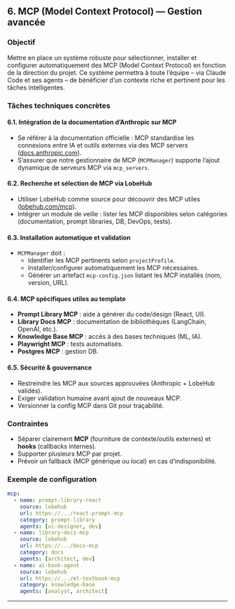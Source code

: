## 6. MCP (Model Context Protocol) — Gestion avancée

### Objectif  
Mettre en place un système robuste pour sélectionner, installer et configurer automatiquement des MCP (Model Context Protocol) en fonction de la direction du projet. Ce système permettra à toute l’équipe – via Claude Code et ses agents – de bénéficier d’un contexte riche et pertinent pour les tâches intelligentes.

### Tâches techniques concrètes

#### 6.1. Intégration de la documentation d’Anthropic sur MCP  
- Se référer à la documentation officielle : MCP standardise les connexions entre IA et outils externes via des MCP servers ([docs.anthropic.com](https://docs.anthropic.com/en/docs/mcp)).  
- S’assurer que notre gestionnaire de MCP (`MCPManager`) supporte l’ajout dynamique de serveurs MCP via `mcp_servers`.

#### 6.2. Recherche et sélection de MCP via LobeHub  
- Utiliser LobeHub comme source pour découvrir des MCP utiles ([lobehub.com/mcp](https://lobehub.com/fr/mcp)).  
- Intégrer un module de veille : lister les MCP disponibles selon catégories (documentation, prompt libraries, DB, DevOps, tests).

#### 6.3. Installation automatique et validation  
- `MCPManager` doit :  
  - Identifier les MCP pertinents selon `projectProfile`.  
  - Installer/configurer automatiquement les MCP nécessaires.  
  - Générer un artefact `mcp-config.json` listant les MCP installés (nom, version, URL).

#### 6.4. MCP spécifiques utiles au template  
- **Prompt Library MCP** : aide à générer du code/design (React, UI).  
- **Library Docs MCP** : documentation de bibliothèques (LangChain, OpenAI, etc.).  
- **Knowledge Base MCP** : accès à des bases techniques (ML, IA).  
- **Playwright MCP** : tests automatisés.  
- **Postgres MCP** : gestion DB.  

#### 6.5. Sécurité & gouvernance  
- Restreindre les MCP aux sources approuvées (Anthropic + LobeHub validés).  
- Exiger validation humaine avant ajout de nouveaux MCP.  
- Versionner la config MCP dans Git pour traçabilité.

### Contraintes  
- Séparer clairement **MCP** (fourniture de contexte/outils externes) et **hooks** (callbacks internes).  
- Supporter plusieurs MCP par projet.  
- Prévoir un fallback (MCP générique ou local) en cas d’indisponibilité.

### Exemple de configuration

```yaml
mcp:
  - name: prompt-library-react
    source: lobehub
    url: https://.../react-prompt-mcp
    category: prompt-library
    agents: [ui-designer, dev]
  - name: library-docs-mcp
    source: lobehub
    url: https://.../docs-mcp
    category: docs
    agents: [architect, dev]
  - name: ai-book-agent
    source: lobehub
    url: https://.../ml-textbook-mcp
    category: knowledge-base
    agents: [analyst, architect]
```

---